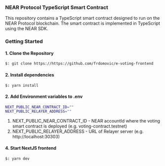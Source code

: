 ### NEAR Protocol TypeScript Smart Contract

This repository contains a TypeScript smart contract designed to run on the NEAR Protocol blockchain. The smart contract is implemented in TypeScript using the NEAR SDK.

### Getting Started

#### 1. Clone the Repository

```bash
$: git clone https://https://github.com/frdomovic/e-voting-frontend
```

#### 2. Install dependencies

```bash
$: yarn install
```

#### 2. Add Environment variables to .env

```bash
NEXT_PUBLIC_NEAR_CONTRACT_ID=""
NEXT_PUBLIC_RELAYER_ADDRESS=""
```

1. NEXT_PUBLIC_NEAR_CONTRACT_ID - NEAR accountId where the voting smart contract is deployed (e.g. voting-contract.testnet)
2. NEXT_PUBLIC_RELAYER_ADDRESS - URL of Relayer server (e.g. http://localhost:30303)

#### 4. Start NextJS frontend

```bash
$: yarn dev
```
